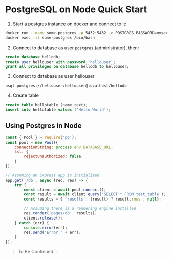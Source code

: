 # PostgreSQL on Node Quick Start

1. Start a postgres instance on docker and connect to it:

```sh
docker run --name some-postgres -p 5432:5432 -e POSTGRES_PASSWORD=mysecretpassword -d postgres
docker exec -it some-postgres /bin/bash
```

2. Connect to database as user `postgres` (administrator), then:

```sql
create database hellodb;
create user hellouser with password 'hellouser';
grant all privileges on database hellodb to hellouser;
```

3. Connect to database as user hellouser

```sh
psql postgres://hellouser:hellouser@localhost/hellodb
```

4. Create table

```sql
create table hellotable (name text);
insert into hellotable values ('Hello World');
```

## Using Postgres in Node

```javascript
const { Pool } = require('pg');
const pool = new Pool({
    connectionString: process.env.DATABASE_URL,
    ssl: {
        rejectUnauthorized: false,
    }
});

// Assuming an Express app is initialized
app.get('/db', async (req, res) => {
    try {
        const client = await pool.connect();
        const result = await client.query('SELECT * FROM test_table');
        const results = { 'results': (result) ? result.rows : null};

        // Assuming there is a rendering engine installed
        res.render('pages/db', results);
        client.release();
    } catch (err) {
        console.error(err);
        res.send('Error ' + err);
    }
});
```

> To Be Continued...

